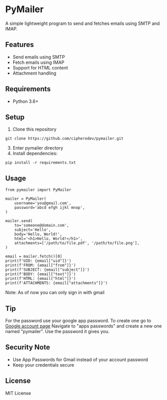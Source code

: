 
# PyMailer

A simple lightweight program to send and fetches emails using SMTP and IMAP.

## Features

- Send emails using SMTP
- Fetch emails using IMAP 
- Support for HTML content
- Attachment handling

## Requirements

- Python 3.6+

## Setup

1. Clone this repository
```
git clone https://github.com/cipherodev/pymailer.git
```
3. Enter pymailer directory
4. Install dependencies:
```
pip install -r requirements.txt
```
## Usage

```
from pymailer import PyMailer

mailer = PyMailer(
    username='you@gmail.com',
    password='abcd efgh ijkl mnop',
)

mailer.send(
    to='someone@domain.com',
    subject='Hello',
    body='Hello, World!',
    html='<h1>Hello, World!</h1>',
    attachments=['/path/to/file.pdf', '/path/to/file.png'],
)

email = mailer.fetch()[0]
print(f'UID: {email["uid"]}')
print(f'FROM: {email["from"]}')
print(f'SUBJECT: {email["subject"]}')
print(f'BODY: {email["text"]}')
print(f'HTML: {email["html"]}')
print(f'ATTACHMENTS: {email["attachments"]}')
```
Note: As of now you can only sign in with gmail

## Tip
For the password use your google app password. To create one go to <a href="https://myaccount.google.com/?tab=kk">Google account page</a> 
Navigate to "apps passwords" and create a new one named "pymailer". Use the password it gives you.

## Security Note

- Use App Passwords for Gmail instead of your account password
- Keep your credentials secure

## License

MIT License
